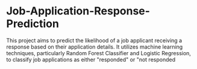# Job-Application-Response-Prediction
This project aims to predict the likelihood of a job applicant receiving a response based on their application details. It utilizes machine learning techniques, particularly Random Forest Classifier and Logistic Regression, to classify job applications as either "responded" or "not responded
